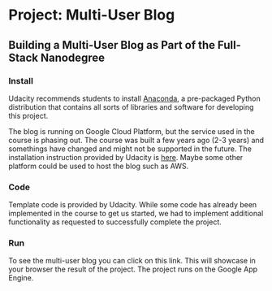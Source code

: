 # Project: Multi-User Blog
## Building a Multi-User Blog as Part of the Full-Stack Nanodegree
### Install

Udacity recommends students to install [Anaconda](https://www.continuum.io/downloads), a pre-packaged Python distribution that contains all sorts of libraries and software for developing this project.

The blog is running on Google Cloud Platform, but the service used in the course is phasing out. The course was built a few years ago (2-3 years) and somethings have changed and might not be supported in the future. 
The installation instruction provided by Udacity is [here](https://drive.google.com/file/d/0Byu3UemwRffDc21qd3duLW9LMm8/view). Maybe some other platform could be used to host the blog such as AWS.  

### Code

Template code is provided by Udacity. While some code has already been implemented in the course to get us started, we had to implement additional functionality as requested to successfully complete the project.

### Run

To see the multi-user blog you can click on this link. This will showcase in your browser the result of the project. The project runs on the Google App Engine.

